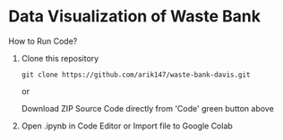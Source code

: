 # Data Visualization of Waste Bank 

How to Run Code?
1. Clone this repository
    ```
    git clone https://github.com/arik147/waste-bank-davis.git
    ```
    or
   
    Download ZIP Source Code directly from 'Code' green button above

2. Open .ipynb in Code Editor or Import file to Google Colab
